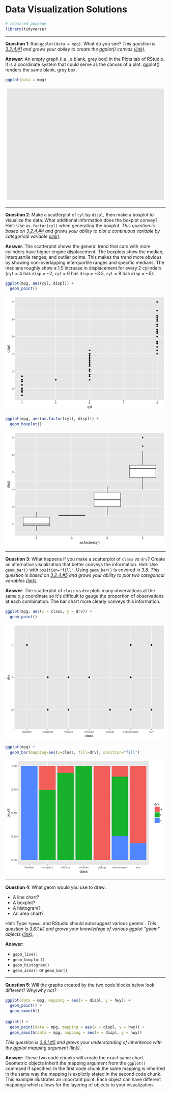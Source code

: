 Data Visualization Solutions
================

``` r
# required package
library(tidyverse)
```

------------------------------------------------------------------------

**Question 1**: Run `ggplot(data = mpg)`. What do you see?
*This question is [3.2.4.\#1](http://r4ds.had.co.nz/data-visualisation.html#exercises) and grows your ability to create the ggplot() canvas [(link)](http://r4ds.had.co.nz/data-visualisation.html#creating-a-ggplot).*

**Answer**: An empty graph (i.e., a blank, grey box) in the Plots tab of RStudio. It is a coordinate system that could serve as the canvas of a plot. ggplot() renders the same blank, grey box.

``` r
ggplot(data = mpg)
```

![](02-data-visualization-solutions_files/figure-markdown_github/Q1-1.png)

------------------------------------------------------------------------

**Question 2**: Make a scatterplot of `cyl` by `displ`, then make a boxplot to visualize the data. What additional information does the boxplot convey? Hint: Use `as.factor(cyl)` when generating the boxplot.
*This question is based on [3.2.4.\#4](http://r4ds.had.co.nz/data-visualisation.html#exercises) and grows your ability to plot a continuous variable by categorical variable [(link)](http://r4ds.had.co.nz/data-visualisation.html#creating-a-ggplot).*

**Answer**: The scatterplot shows the general trend that cars with more cylinders have higher engine displacement. The boxplots show the median, interquartile ranges, and outlier points. This makes the trend more obvious by showing non-overlapping interquartile ranges and specific medians. The medians roughly show a 1.5 increase in displacement for every 2 cylinders (`cyl` = 4 has `disp` = ~2, `cyl` = 6 has `disp` = ~3.5, `cyl` = 8 has `disp` = ~5).

``` r
ggplot(mpg, aes(cyl, displ)) + 
  geom_point()
```

![](02-data-visualization-solutions_files/figure-markdown_github/Q2-1.png)

``` r
ggplot(mpg, aes(as.factor(cyl), displ)) + 
  geom_boxplot()
```

![](02-data-visualization-solutions_files/figure-markdown_github/Q2-2.png)

------------------------------------------------------------------------

**Question 3**: What happens if you make a scatterplot of `class` vs `drv`? Create an alternative visualization that better conveys the information. Hint: Use `geom_bar()` with `position="fill"`. Using `geom_bar()` is covered in [3.8](http://r4ds.had.co.nz/data-visualisation.html#position-adjustments).
*This question is based on [3.2.4.\#5](http://r4ds.had.co.nz/data-visualisation.html#exercises) and grows your ability to plot two categorical variables [(link)](http://r4ds.had.co.nz/data-visualisation.html#creating-a-ggplot).*

**Answer**: The scatterplot of `class` vs `drv` plots many observations at the same x,y coordinate so it's difficult to gauge the proportion of observations at each combination. The bar chart more clearly conveys this information.

``` r
ggplot(mpg, aes(x = class, y = drv)) +
  geom_point()
```

![](02-data-visualization-solutions_files/figure-markdown_github/Q3-1.png)

``` r
ggplot(mpg) +
  geom_bar(mapping=aes(x=class, fill=drv), position="fill")
```

![](02-data-visualization-solutions_files/figure-markdown_github/Q3-2.png)

------------------------------------------------------------------------

**Question 4**: What geom would you use to draw:

-   A line chart?
-   A boxplot?
-   A histogram?
-   An area chart?

Hint: Type `?geom_` and RStudio should autosuggest various geoms\`.
*This question is [3.6.1.\#1](http://r4ds.had.co.nz/data-visualisation.html#exercises-3) and grows your knowledege of various ggplot "geom" objects [(link)](http://r4ds.had.co.nz/data-visualisation.html#geometric-objects).*

**Answer**:

-   `geom_line()`
-   `geom_boxplot()`
-   `geom_histogram()`
-   `geom_area()` or `geom_bar()`

------------------------------------------------------------------------

**Question 5**: Will the graphs created by the two code blocks below look different? Why/why not?

``` r
ggplot(data = mpg, mapping = aes(x = displ, y = hwy)) + 
  geom_point() + 
  geom_smooth()

ggplot() + 
  geom_point(data = mpg, mapping = aes(x = displ, y = hwy)) + 
  geom_smooth(data = mpg, mapping = aes(x = displ, y = hwy))
```

*This question is [3.6.1.\#5](http://r4ds.had.co.nz/data-visualisation.html#exercises-3) and grows your understanding of inheritence with the ggplot mapping argument [(link)](http://r4ds.had.co.nz/data-visualisation.html#a-graphing-template).*

**Answer**: These two code chunks will create the exact same chart. Geometric objects inherit the mapping argument from the `ggplot()` command if specified. In the first code chunk the same mapping is inherited in the same way the mapping is explictly stated in the second code chunk. This example illustrates an important point: Each object can have different mappings which allows for the layering of objects to your visualization.
